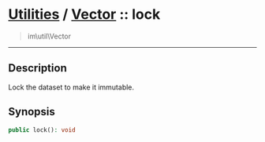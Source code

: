 # [Utilities](util.md) / [Vector](util-Vector.md) :: lock
 > im\util\Vector
____

## Description
Lock the dataset to make it immutable.

## Synopsis
```php
public lock(): void
```
